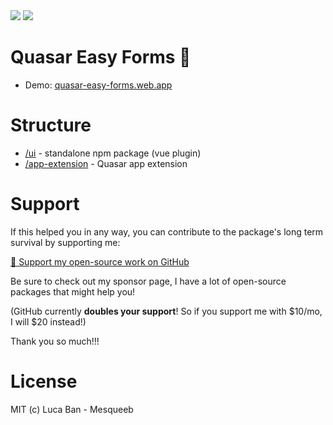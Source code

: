 <img src="https://img.shields.io/npm/v/quasar-ui-easy-forms.svg?label=quasar-ui-easy-forms">
<img src="https://img.shields.io/npm/v/quasar-app-extension-easy-forms.svg?label=quasar-app-extension-easy-forms">

# Quasar Easy Forms 📮

- Demo: [quasar-easy-forms.web.app](http://quasar-easy-forms.web.app)

# Structure
* [/ui](ui) - standalone npm package (vue plugin)
* [/app-extension](app-extension) - Quasar app extension

# Support

If this helped you in any way, you can contribute to the package's long term survival by supporting me:

[💜 Support my open-source work on GitHub](https://github.com/sponsors/mesqueeb)

Be sure to check out my sponsor page, I have a lot of open-source packages that might help you!

(GitHub currently **doubles your support**! So if you support me with $10/mo, I will $20 instead!)

Thank you so much!!!

# License
MIT (c) Luca Ban - Mesqueeb
